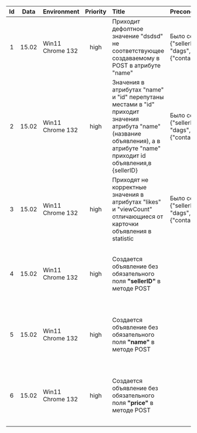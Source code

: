 | Id  | Data  | Environment | Priority | Title | Precondition  | Steps | Ex Result | Ac Result | Link |
| :-: | :---: | :-------- | :------: | :------------- | :----- | :---- | :-------- | :-------- | :--: |
| 1 | 15.02 | Win11 Chrome 132 | high | Приходит дефолтное значение "dsdsd" не соответствующее создаваемому в POST в атрибуте "name" | Было создано обьявление со значением {"sellerID":7777777,"name": "dags","price":1200,"statistics":{"contacts":12,"likes":1000,"viewCount":200}}|1) Отправка запроса GET api/1/:sellerID/item со значением sellerID 7777777| В объявлении приходит значение "name": "dags"|В объявлении приходит значение "name": "dsdsd"| [Link](https://drive.google.com/file/d/1MarivgJUHl_ZPc47NZNzMu6G_Kfq5fH5/view?usp=sharing) [Link](https://drive.google.com/file/d/1pnd_r7mRNKjyNEX1WmxF5m1O7agATAS5/view?usp=sharing)|
| 2 | 15.02 | Win11 Chrome 132 | high |Значения в атрибутах "name" и "id" перепутаны местами в "id" приходит значения атрибута "name"(название объявления), а в атрибуте "name" приходит id объявления,в {sellerID} |Было создано обьявление со значением {"sellerID": 7777777,"name": "dags","price":1200,"statistics":{"contacts":12,"likes":1000,"viewCount":200}}|1)Отправить запрос GET api/1/:sellerID/item со значением sellerID 7777777| В объявлении приходит значение "id": "41716fac-e332-4ac9-ac5c-66cdba227b0c","name": "dags"|В объявлении приходит значение "id": "dsdsd","name": "41716fac-e332-4ac9-ac5c-66cdba227b0c"| [Link](https://drive.google.com/file/d/1Khg-WwFnY_L1XhzBUS6rxW4T5x8v7s63/view?usp=sharing) [Link](https://drive.google.com/file/d/1Ade1I4rSsRVvuWTlkMeAZKSUgYWLA8hz/view?usp=sharing)|
| 3 | 15.02 | Win11 Chrome 132| high |Приходят не корректные значения в атрибутах "likes" и "viewCount" отличающиеся от карточки объявления в statistic |Было создано обьявление со значением {"sellerID": 7777777,"name": "dags","price":1200,"statistics":{"contacts":12,"likes":1000,"viewCount":200}}|1)Отправить запрос GET api/1/statistic/:id со значением id 41716fac-e332-4ac9-ac5c-66cdba227b0c |В объявлении приходит значение "contacts":12,"likes":1000,"viewCount":200| В объявлении приходит значение {"contacts": 12,"likes": 2000,"viewCount": 2200}| [Link](https://drive.google.com/file/d/1B_HSdmU-hs5JfExOolhliU7m3Rci6-ra/view?usp=sharing) [Link](https://drive.google.com/file/d/1XQzNHRZBlE9u47C80pGaIw9g2sZuq7dT/view?usp=sharing)|
| 4 | 15.02 | Win11 Chrome 132 | high | Создается объявление без обязательного поля __"sellerID"__ в методе POST | |1) Отправить запрос POST api/1/item с удаленной строкой __sellerID__ { "name": "11111111","price":1200,"statistics":{"contacts":12,"likes":400,"viewCount":200}}| Приходит код 400 и сообщение {"result": {"message": "","messages": {}},"status": "не передан объект - объявление"} | Приходит код 200 и сообщение "status": "Сохранили объявление - 0ce9a056-0b1a-4809-93d6-8740c7a4ab2d" |[Link](https://drive.google.com/file/d/1SeYqUX7lhsr4kzISbVZeNROQr1lmIROS/view?usp=sharing)|
| 5 | 15.02 | Win11 Chrome 132 | high | Создается объявление без обязательного поля __"name"__ в методе POST | |1) Отправить запрос POST api/1/item с удаленной строкой __"name"__ {"sellerID":7777777, "price":1200,"statistics":{"contacts":12,"likes":400,"viewCount":200}}| Приходит код 400 и сообщение {"result": {"message": "","messages": {}},"status": "не передан объект - объявление"} | Приходит код 200 и сообщение "status": "Сохранили объявление - 371b29ef-68d8-4a38-b8d7-3b6374cd4943" |[Link](https://drive.google.com/file/d/1OXY1htmaM6P-fC3Dt4jChpgPqXlqwI2b/view?usp=sharing)|
| 6 | 15.02 | Win11 Chrome 132 | high | Создается объявление без обязательного поля __"price"__ в методе POST | |1) Отправить запрос POST api/1/item с удаленной строкой __"price"__ {"sellerID":7777777,"name": "11111111", "statistics":{"contacts":12,"likes":400,"viewCount":200}}| Приходит код 400 и сообщение {"result": {"message": "","messages": {}},"status": "не передан объект - объявление"} | Приходит код 200 и сообщение "status": "Сохранили объявление - 6317e223-9fe0-49aa-bd6d-30cfcfee6f09"|[Link](https://drive.google.com/file/d/1UY6cTG7nvDtFz7BJJfMgMURW1VC3txfz/view?usp=sharing)|
